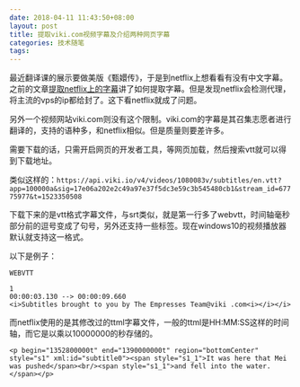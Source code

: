 ```yaml
---
date: 2018-04-11 11:43:50+08:00
layout: post
title: 提取viki.com视频字幕及介绍两种网页字幕
categories: 技术随笔
tags: 
---
```



最近翻译课的展示要做美版《甄嬛传》，于是到netflix上想看看有没有中文字幕。之前的文章[提取netflix上的字幕](http://blog.xulihang.me/extract-subtitles-from-netflix/)讲了如何提取字幕。但是发现netflix会检测代理，将主流的vps的ip都给封了。这下看netflix就成了问题。

另外一个视频网站viki.com则没有这个限制。viki.com的字幕是其召集志愿者进行翻译的，支持的语种多，和netflix相似。但是质量则要差许多。

需要下载的话，只需开启网页的开发者工具，等网页加载，然后搜索vtt就可以得到下载地址。

类似这样的：`https://api.viki.io/v4/videos/1080083v/subtitles/en.vtt?app=100000a&sig=17e06a202e2c49a97e37f5dc3e59c3b545480cb1&stream_id=67775977&t=1523350508`

下载下来的是vtt格式字幕文件，与srt类似，就是第一行多了webvtt，时间轴毫秒部分前的逗号变成了句号，另外还支持一些标签。现在windows10的视频播放器默认就支持这一格式。

以下是例子：

```
WEBVTT

1
00:00:03.130 --> 00:00:09.660
<i>Subtitles brought to you by The Empresses Team@viki .com<i></i></i>
```

而netflix使用的是其修改过的ttml字幕文件，一般的ttml是HH:MM:SS这样的时间轴，而它是以乘以10000000的秒存储的。

```
<p begin="1352800000t" end="1390000000t" region="bottomCenter" style="s1" xml:id="subtitle0"><span style="s1_1">It was here that Mei was pushed</span><br/><span style="s1_1">and fell into the water.</span></p>
```




